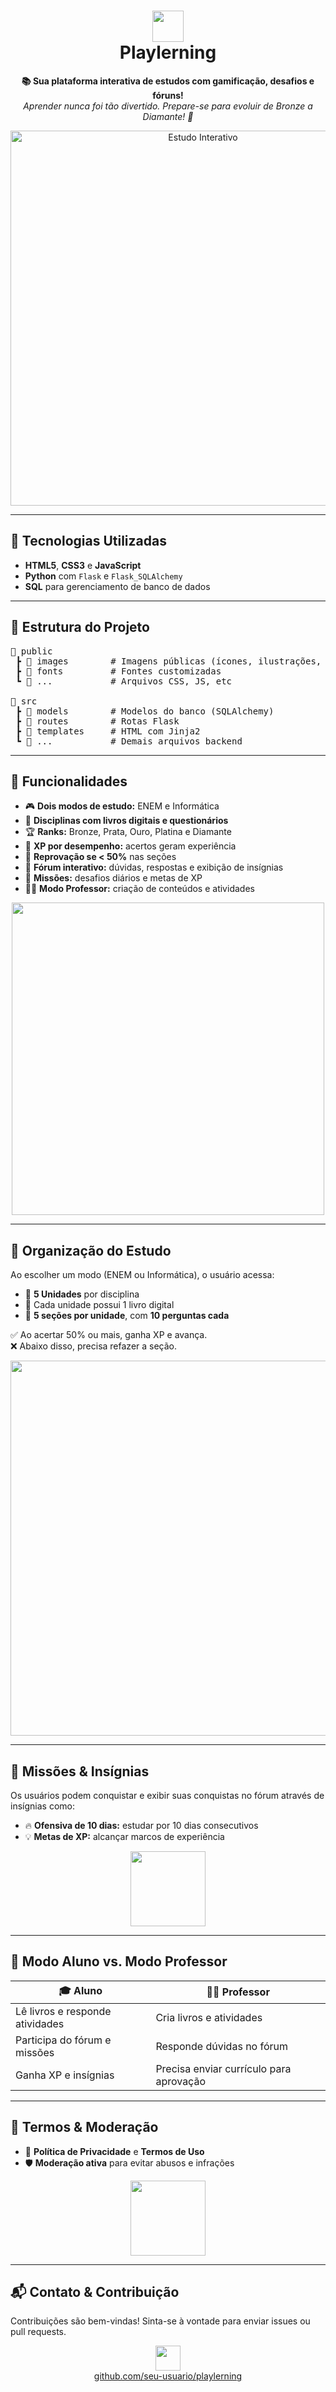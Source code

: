 <h1 align="center">
  <img src="https://img.icons8.com/color/96/000000/books.png" width="50"/>
  <br>Playlerning
</h1>

<p align="center">
  <strong>📚 Sua plataforma interativa de estudos com gamificação, desafios e fóruns!</strong><br>
  <em>Aprender nunca foi tão divertido. Prepare-se para evoluir de Bronze a Diamante! 💎</em>
</p>

<p align="center">
  <img src="https://cdn.dribbble.com/users/112648/screenshots/1742062/media/cdf64bcdfe2c5614d4a328b3ec69cfd2.gif" width="600" alt="Estudo Interativo">
</p>

<hr>

<h2>🚀 Tecnologias Utilizadas</h2>

<ul>
  <li><strong>HTML5</strong>, <strong>CSS3</strong> e <strong>JavaScript</strong></li>
  <li><strong>Python</strong> com <code>Flask</code> e <code>Flask_SQLAlchemy</code></li>
  <li><strong>SQL</strong> para gerenciamento de banco de dados</li>
</ul>

<hr>

<h2>📂 Estrutura do Projeto</h2>

<pre>
📁 public
 ┣ 📂 images        # Imagens públicas (ícones, ilustrações, banners)
 ┣ 📂 fonts         # Fontes customizadas
 ┗ 📂 ...           # Arquivos CSS, JS, etc

📁 src
 ┣ 📂 models        # Modelos do banco (SQLAlchemy)
 ┣ 📂 routes        # Rotas Flask
 ┣ 📂 templates     # HTML com Jinja2
 ┗ 📂 ...           # Demais arquivos backend
</pre>

<hr>

<h2>🧩 Funcionalidades</h2>

<ul>
  <li>🎮 <strong>Dois modos de estudo:</strong> ENEM e Informática</li>
  <li>📖 <strong>Disciplinas com livros digitais e questionários</strong></li>
  <li>🏆 <strong>Ranks:</strong> Bronze, Prata, Ouro, Platina e Diamante</li>
  <li>🧠 <strong>XP por desempenho:</strong> acertos geram experiência</li>
  <li>🚫 <strong>Reprovação se < 50%</strong> nas seções</li>
  <li>💬 <strong>Fórum interativo:</strong> dúvidas, respostas e exibição de insígnias</li>
  <li>🎯 <strong>Missões:</strong> desafios diários e metas de XP</li>
  <li>👨‍🏫 <strong>Modo Professor:</strong> criação de conteúdos e atividades</li>
</ul>

<p align="center">
  <img src="https://cdn.dribbble.com/users/1033274/screenshots/16484880/media/1d3c370feae84a25b24968a3b75b95cd.png" width="500">
</p>

<hr>

<h2>📘 Organização do Estudo</h2>

<p>
Ao escolher um modo (ENEM ou Informática), o usuário acessa:
</p>

<ul>
  <li>🔹 <strong>5 Unidades</strong> por disciplina</li>
  <li>🔹 Cada unidade possui 1 livro digital</li>
  <li>🔹 <strong>5 seções por unidade</strong>, com <strong>10 perguntas cada</strong></li>
</ul>

<p>
✅ Ao acertar 50% ou mais, ganha XP e avança.<br>
❌ Abaixo disso, precisa refazer a seção.
</p>

<p align="center">
  <img src="https://cdn.dribbble.com/users/3439312/screenshots/14643439/media/fb93bb93c2f03bb6b2fbd12ab7dc49b5.png" width="600">
</p>

<hr>

<h2>🏅 Missões & Insígnias</h2>

<p>
  Os usuários podem conquistar e exibir suas conquistas no fórum através de insígnias como:
</p>

<ul>
  <li>🔥 <strong>Ofensiva de 10 dias:</strong> estudar por 10 dias consecutivos</li>
  <li>💡 <strong>Metas de XP:</strong> alcançar marcos de experiência</li>
</ul>

<p align="center">
  <img src="https://img.icons8.com/external-flat-icons-inmotus-design/100/external-achievement-education-flat-icons-inmotus-design.png" width="120">
</p>

<hr>

<h2>👤 Modo Aluno vs. Modo Professor</h2>

<table>
  <thead>
    <tr>
      <th>🎓 Aluno</th>
      <th>👨‍🏫 Professor</th>
    </tr>
  </thead>
  <tbody>
    <tr>
      <td>Lê livros e responde atividades</td>
      <td>Cria livros e atividades</td>
    </tr>
    <tr>
      <td>Participa do fórum e missões</td>
      <td>Responde dúvidas no fórum</td>
    </tr>
    <tr>
      <td>Ganha XP e insígnias</td>
      <td>Precisa enviar currículo para aprovação</td>
    </tr>
  </tbody>
</table>

<hr>

<h2>📜 Termos & Moderação</h2>

<ul>
  <li>🔐 <strong>Política de Privacidade</strong> e <strong>Termos de Uso</strong></li>
  <li>🛡 <strong>Moderação ativa</strong> para evitar abusos e infrações</li>
</ul>

<p align="center">
  <img src="https://img.icons8.com/fluency/96/privacy-policy.png" width="120">
</p>

<hr>

<h2>📬 Contato & Contribuição</h2>

<p>
  Contribuições são bem-vindas! Sinta-se à vontade para enviar issues ou pull requests.
</p>

<p align="center">
  <img src="https://img.icons8.com/color/96/github.png" width="40"> <br>
  <a href="https://github.com/seu-usuario/playlerning">github.com/seu-usuario/playlerning</a>
</p>

